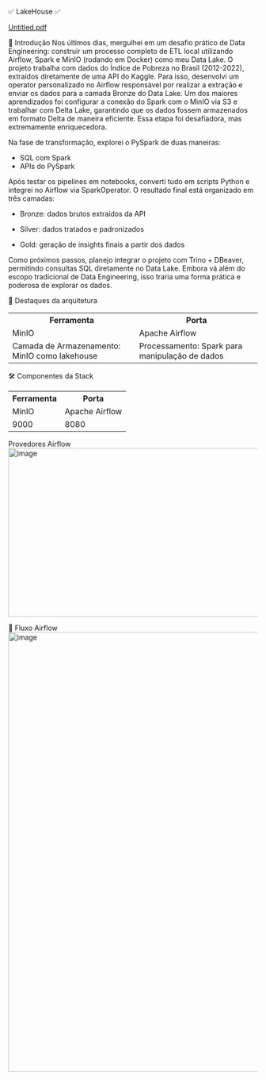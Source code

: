 ✅ LakeHouse ✅

[Untitled.pdf](https://github.com/user-attachments/files/22391162/Untitled.pdf)


🧠 Introdução
Nos últimos dias, mergulhei em um desafio prático de Data Engineering: construir um processo completo de ETL local utilizando Airflow, Spark e MinIO (rodando em Docker) como meu Data Lake.
O projeto trabalha com dados do Índice de Pobreza no Brasil (2012-2022), extraídos diretamente de uma API do Kaggle. Para isso, desenvolvi um operator personalizado no Airflow responsável por realizar a extração e enviar os dados para a camada Bronze do Data Lake.
Um dos maiores aprendizados foi configurar a conexão do Spark com o MinIO via S3 e trabalhar com Delta Lake, garantindo que os dados fossem armazenados em formato Delta de maneira eficiente. Essa etapa foi desafiadora, mas extremamente enriquecedora.

Na fase de transformação, explorei o PySpark de duas maneiras:

 - SQL com Spark
 - APIs do PySpark

Após testar os pipelines em notebooks, converti tudo em scripts Python e integrei no Airflow via SparkOperator. O resultado final está organizado em três camadas:

  - Bronze: dados brutos extraídos da API

  - Silver: dados tratados e padronizados

  - Gold: geração de insights finais a partir dos dados

Como próximos passos, planejo integrar o projeto com Trino + DBeaver, permitindo consultas SQL diretamente no Data Lake. Embora vá além do escopo tradicional de Data Engineering, isso traria uma forma prática e poderosa de explorar os dados.
  


📌 Destaques da arquitetura

<table>
  <tr>
    <th>Ferramenta</th>
    <th>Porta</th>
  </tr>
  <tr>
    <td>MinIO</td>
    <td>Apache Airflow</td>
  </tr>
  <tr>
    <td>Camada de Armazenamento: MinIO como lakehouse</td>
    <td>Processamento: Spark para manipulação de dados</td>
  </tr>
</table> 

🛠 Componentes da Stack
  
<table>
  <tr>
    <th>Ferramenta</th>
    <th>Porta</th>
  </tr>
  <tr>
    <td>MinIO</td>
    <td>Apache Airflow</td>
  </tr>
  <tr>
    <td>9000</td>
    <td>8080</td>
  </tr>
</table> 

Provedores Airflow
  <img width="1235" height="340" alt="image" src="https://github.com/user-attachments/assets/ec43a10c-8180-4028-a46c-457d45e42784" />


💨 Fluxo Airflow
<img width="1868" height="887" alt="image" src="https://github.com/user-attachments/assets/297bbd73-53ca-4a2e-8fda-a16c36daab45" />


  
